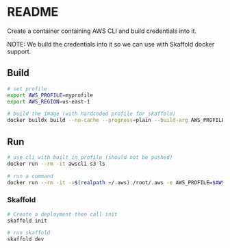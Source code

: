 # README

Create a container containing AWS CLI and build credentials into it.  

NOTE: We build the credentials into it so we can use with Skaffold docker support.  

## Build

```sh
# set profile
export AWS_PROFILE=myprofile
export AWS_REGION=us-east-1

# build the image (with hardcoded profile for skaffold)
docker buildx build --no-cache --progress=plain --build-arg AWS_PROFILE=$AWS_PROFILE --build-arg AWS_REGION=$AWS_REGION --build-context profile=/Users/${USER}/.aws -t awscli . 
```

## Run

```sh
# use cli with built in profile (should not be pushed)
docker run --rm -it awscli s3 ls

# run a command 
docker run --rm -it -v$(realpath ~/.aws):/root/.aws -e AWS_PROFILE=$AWS_PROFILE -e AWS_REGION=$AWS_REGION awscli s3 ls
```

### Skaffold

```sh
# Create a deployment then call init
skaffold init        
```

```sh
# run skaffold
skaffold dev 
```
